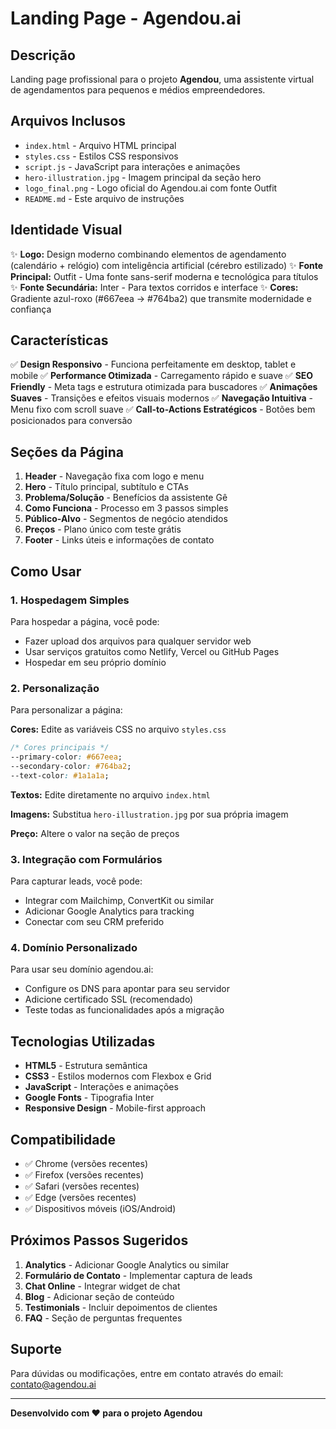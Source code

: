 # Landing Page - Agendou.ai

## Descrição
Landing page profissional para o projeto **Agendou**, uma assistente virtual de agendamentos para pequenos e médios empreendedores.

## Arquivos Inclusos
- `index.html` - Arquivo HTML principal
- `styles.css` - Estilos CSS responsivos
- `script.js` - JavaScript para interações e animações
- `hero-illustration.jpg` - Imagem principal da seção hero
- `logo_final.png` - Logo oficial do Agendou.ai com fonte Outfit
- `README.md` - Este arquivo de instruções

## Identidade Visual
✨ **Logo:** Design moderno combinando elementos de agendamento (calendário + relógio) com inteligência artificial (cérebro estilizado)
✨ **Fonte Principal:** Outfit - Uma fonte sans-serif moderna e tecnológica para títulos
✨ **Fonte Secundária:** Inter - Para textos corridos e interface
✨ **Cores:** Gradiente azul-roxo (#667eea → #764ba2) que transmite modernidade e confiança

## Características
✅ **Design Responsivo** - Funciona perfeitamente em desktop, tablet e mobile
✅ **Performance Otimizada** - Carregamento rápido e suave
✅ **SEO Friendly** - Meta tags e estrutura otimizada para buscadores
✅ **Animações Suaves** - Transições e efeitos visuais modernos
✅ **Navegação Intuitiva** - Menu fixo com scroll suave
✅ **Call-to-Actions Estratégicos** - Botões bem posicionados para conversão

## Seções da Página
1. **Header** - Navegação fixa com logo e menu
2. **Hero** - Título principal, subtítulo e CTAs
3. **Problema/Solução** - Benefícios da assistente Gê
4. **Como Funciona** - Processo em 3 passos simples
5. **Público-Alvo** - Segmentos de negócio atendidos
6. **Preços** - Plano único com teste grátis
7. **Footer** - Links úteis e informações de contato

## Como Usar

### 1. Hospedagem Simples
Para hospedar a página, você pode:
- Fazer upload dos arquivos para qualquer servidor web
- Usar serviços gratuitos como Netlify, Vercel ou GitHub Pages
- Hospedar em seu próprio domínio

### 2. Personalização
Para personalizar a página:

**Cores:** Edite as variáveis CSS no arquivo `styles.css`
```css
/* Cores principais */
--primary-color: #667eea;
--secondary-color: #764ba2;
--text-color: #1a1a1a;
```

**Textos:** Edite diretamente no arquivo `index.html`

**Imagens:** Substitua `hero-illustration.jpg` por sua própria imagem

**Preço:** Altere o valor na seção de preços

### 3. Integração com Formulários
Para capturar leads, você pode:
- Integrar com Mailchimp, ConvertKit ou similar
- Adicionar Google Analytics para tracking
- Conectar com seu CRM preferido

### 4. Domínio Personalizado
Para usar seu domínio agendou.ai:
- Configure os DNS para apontar para seu servidor
- Adicione certificado SSL (recomendado)
- Teste todas as funcionalidades após a migração

## Tecnologias Utilizadas
- **HTML5** - Estrutura semântica
- **CSS3** - Estilos modernos com Flexbox e Grid
- **JavaScript** - Interações e animações
- **Google Fonts** - Tipografia Inter
- **Responsive Design** - Mobile-first approach

## Compatibilidade
- ✅ Chrome (versões recentes)
- ✅ Firefox (versões recentes)
- ✅ Safari (versões recentes)
- ✅ Edge (versões recentes)
- ✅ Dispositivos móveis (iOS/Android)

## Próximos Passos Sugeridos
1. **Analytics** - Adicionar Google Analytics ou similar
2. **Formulário de Contato** - Implementar captura de leads
3. **Chat Online** - Integrar widget de chat
4. **Blog** - Adicionar seção de conteúdo
5. **Testimonials** - Incluir depoimentos de clientes
6. **FAQ** - Seção de perguntas frequentes

## Suporte
Para dúvidas ou modificações, entre em contato através do email: contato@agendou.ai

---

**Desenvolvido com ❤️ para o projeto Agendou**

